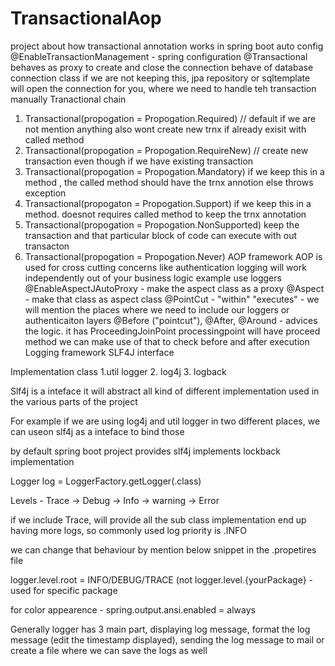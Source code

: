# TransactionalAop

project about how transactional annotation works in spring boot auto config @EnableTransactionManagement - spring configuration @Transactional behaves as proxy to create and close the connection behave of database connection class if we are not keeping this, jpa repository or sqltemplate will open the connection for you, where we need to handle teh transaction manually
Tranactional chain
1. Transactional(propogation = Propogation.Required) // default if we are not mention anything also wont create new trnx if already exisit with called method
2. Transactional(propogation = Propogation.RequireNew) // create new transaction even though if we have existing transaction
3. Transactional(propogation = Propogation.Mandatory) if we keep this in a method , the called method should have the trnx annotion else throws exception
4. Transactional(propogaton = Propogation.Support) if we keep this in a method. doesnot requires called method to keep the trnx annotation
5. Transactional(propogation = Propogation.NonSupported) keep the transaction and that particular block of code can execute with out transacton
6. Transactional(propogation = Propogation.Never)
AOP framework
AOP is used for cross cutting concerns like authentication logging will work independently out of your business logic
example use loggers
@EnableAspectJAutoProxy - make the aspect class as a proxy @Aspect - make that class as aspect class @PointCut - "within" "executes" - we will mention the places where we need to include our loggers or authenticaiton layers @Before ("pointcut"), @After, @Around - advices the logic. it has ProceedingJoinPoint processingpoint will have proceed method we can make use of that to check before and after execution
Logging framework
SLF4J interface

Implementation class
1.util logger
2. log4j
3. logback

Slf4j is a inteface it will abstract all kind of different implementation used in the various parts of the project

For example if we are using log4j and util logger in two different places, we can useon slf4j as a inteface to bind those

by default spring boot project provides slf4j implements lockback implementation

Logger log = LoggerFactory.getLogger(.class)

Levels - Trace -> Debug -> Info -> warning -> Error

if we include Trace, will provide all the sub class implementation end up having more logs, so commonly used log priority is .INFO

we can change that behaviour by mention below snippet in the .propetires file

logger.level.root = INFO/DEBUG/TRACE (not logger.level.{yourPackage} - used for specific package

for color appearence - spring.output.ansi.enabled = always

Generally logger has 3 main part, displaying log message, format the log message (edit the timestamp displayed), sending the log message to mail or
create a file where we can save the logs as well

